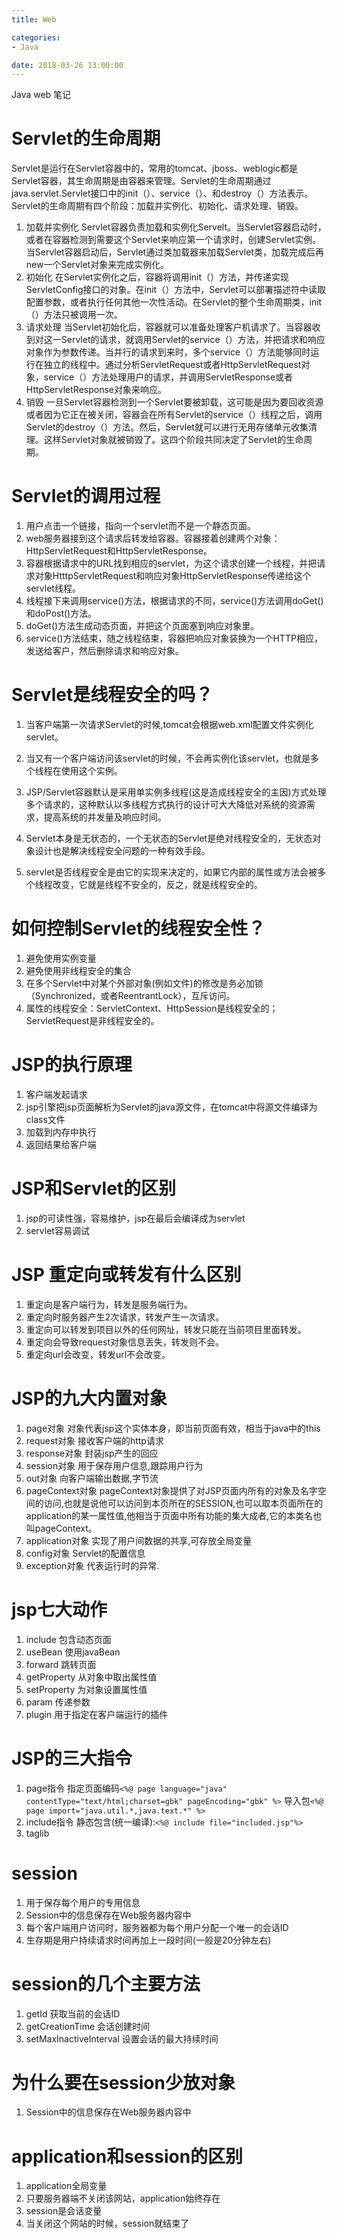 ```yaml
---
title: Web

categories:
- Java

date: 2018-03-26 13:00:00
---
```


Java web 笔记

# Servlet的生命周期

Servlet是运行在Servlet容器中的，常用的tomcat、jboss、weblogic都是Servlet容器，其生命周期是由容器来管理。Servlet的生命周期通过java.servlet.Servlet接口中的init（）、service（）、和destroy（）方法表示。Servlet的生命周期有四个阶段：加载并实例化、初始化、请求处理、销毁。

1. 加载并实例化
    Servlet容器负责加载和实例化Servelt。当Servlet容器启动时，或者在容器检测到需要这个Servlet来响应第一个请求时，创建Servlet实例。当Servlet容器启动后，Servlet通过类加载器来加载Servlet类，加载完成后再new一个Servlet对象来完成实例化。
1. 初始化
    在Servlet实例化之后，容器将调用init（）方法，并传递实现ServletConfig接口的对象。在init（）方法中，Servlet可以部署描述符中读取配置参数，或者执行任何其他一次性活动。在Servlet的整个生命周期类，init（）方法只被调用一次。
1. 请求处理
    当Servlet初始化后，容器就可以准备处理客户机请求了。当容器收到对这一Servlet的请求，就调用Servlet的service（）方法，并把请求和响应对象作为参数传递。当并行的请求到来时，多个service（）方法能够同时运行在独立的线程中。通过分析ServletRequest或者HttpServletRequest对象，service（）方法处理用户的请求，并调用ServletResponse或者HttpServletResponse对象来响应。
1. 销毁
    一旦Servlet容器检测到一个Servlet要被卸载，这可能是因为要回收资源或者因为它正在被关闭，容器会在所有Servlet的service（）线程之后，调用Servlet的destroy（）方法。然后，Servlet就可以进行无用存储单元收集清理。这样Servlet对象就被销毁了。这四个阶段共同决定了Servlet的生命周期。

# Servlet的调用过程

1. 用户点击一个链接，指向一个servlet而不是一个静态页面。
1. web服务器接到这个请求后转发给容器。容器接着创建两个对象：HttpServletRequest和HttpServletResponse。
1. 容器根据请求中的URL找到相应的servlet，为这个请求创建一个线程，并把请求对象HtttpServletRequest和响应对象HttpServletResponse传递给这个servlet线程。
1. 线程接下来调用service()方法，根据请求的不同，service()方法调用doGet()和doPost()方法。
1. doGet()方法生成动态页面，并把这个页面塞到响应对象里。
1. service()方法结束，随之线程结束，容器把响应对象装换为一个HTTP相应，发送给客户，然后删除请求和响应对象。

# Servlet是线程安全的吗？

1. 当客户端第一次请求Servlet的时候,tomcat会根据web.xml配置文件实例化servlet。

1. 当又有一个客户端访问该servlet的时候，不会再实例化该servlet，也就是多个线程在使用这个实例。

1. JSP/Servlet容器默认是采用单实例多线程(这是造成线程安全的主因)方式处理多个请求的，这种默认以多线程方式执行的设计可大大降低对系统的资源需求，提高系统的并发量及响应时间。

1. Servlet本身是无状态的，一个无状态的Servlet是绝对线程安全的，无状态对象设计也是解决线程安全问题的一种有效手段。

1. servlet是否线程安全是由它的实现来决定的，如果它内部的属性或方法会被多个线程改变，它就是线程不安全的，反之，就是线程安全的。

# 如何控制Servlet的线程安全性？

1. 避免使用实例变量
1. 避免使用非线程安全的集合
1. 在多个Servlet中对某个外部对象(例如文件)的修改是务必加锁（Synchronized，或者ReentrantLock），互斥访问。
1. 属性的线程安全：ServletContext、HttpSession是线程安全的；ServletRequest是非线程安全的。

# JSP的执行原理

1. 客户端发起请求
1. jsp引擎把jsp页面解析为Servlet的java源文件，在tomcat中将源文件编译为class文件
1. 加载到内存中执行
1. 返回结果给客户端

# JSP和Servlet的区别

1. jsp的可读性强，容易维护，jsp在最后会编译成为servlet
1. servlet容易调试

# JSP 重定向或转发有什么区别

1. 重定向是客户端行为，转发是服务端行为。
1. 重定向时服务器产生2次请求，转发产生一次请求。
1. 重定向可以转发到项目以外的任何网址，转发只能在当前项目里面转发。
1. 重定向会导致request对象信息丢失，转发则不会。
1. 重定向url会改变，转发url不会改变。

# JSP的九大内置对象

1. page对象
    对象代表jsp这个实体本身，即当前页面有效，相当于java中的this
1. request对象
    接收客户端的http请求
1. response对象
    封装jsp产生的回应
1. session对象
    用于保存用户信息,跟踪用户行为
1. out对象
    向客户端输出数据,字节流
1. pageContext对象
    pageContext对象提供了对JSP页面内所有的对象及名字空间的访问,也就是说他可以访问到本页所在的SESSION,也可以取本页面所在的application的某一属性值,他相当于页面中所有功能的集大成者,它的本类名也叫pageContext。
1. application对象
    实现了用户间数据的共享,可存放全局变量
1. config对象
    Servlet的配置信息
1. exception对象
    代表运行时的异常.

# jsp七大动作

1. include
    包含动态页面
1. useBean
    使用javaBean
1. forward
    跳转页面
1. getProperty
    从对象中取出属性值
1. setProperty
    为对象设置属性值
1. param
    传递参数
1. plugin
    用于指定在客户端运行的插件

# JSP的三大指令

1. page指令
    指定页面编码`<%@ page language="java" contentType="text/html;charset=gbk" pageEncoding="gbk" %>`
    导入包`<%@ page import="java.util.*,java.text.*" %>`
1. include指令
    静态包含(统一编译):`<%@ include file="included.jsp"%>`
1. taglib

# session

1. 用于保存每个用户的专用信息
1. Session中的信息保存在Web服务器内容中
1. 每个客户端用户访问时，服务器都为每个用户分配一个唯一的会话ID
1. 生存期是用户持续请求时间再加上一段时间(一般是20分钟左右)

# session的几个主要方法

1. getId 获取当前的会话ID
1. getCreationTime 会话创建时间
1. setMaxInactiveInterval 设置会话的最大持续时间

# 为什么要在session少放对象

1. Session中的信息保存在Web服务器内容中

# application和session的区别

1. application全局变量
1. 只要服务器端不关闭该网站，application始终存在
1. session是会话变量
1. 当关闭这个网站的时候，session就结束了